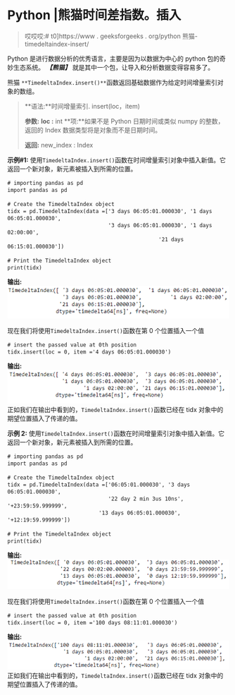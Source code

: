 # Python |熊猫时间差指数。插入

> 哎哎哎:# t0]https://www . geeksforgeeks . org/python 熊猫-timedeltaindex-insert/

Python 是进行数据分析的优秀语言，主要是因为以数据为中心的 python 包的奇妙生态系统。 ***【熊猫】*** 就是其中一个包，让导入和分析数据变得容易多了。

熊猫 `**TimedeltaIndex.insert()**`函数返回基础数据作为给定时间增量索引对象的数组。

> **语法:**时间增量索引. insert(loc，item)
> 
> **参数:**
> **loc :** int
> **项:**如果不是 Python 日期时间或类似 numpy 的整数，返回的 Index 数据类型将是对象而不是日期时间。
> 
> **返回:** new_index : Index

**示例#1:** 使用`TimedeltaIndex.insert()`函数在时间增量索引对象中插入新值。它返回一个新对象，新元素被插入到所需的位置。

```
# importing pandas as pd
import pandas as pd

# Create the TimedeltaIndex object
tidx = pd.TimedeltaIndex(data =['3 days 06:05:01.000030', '1 days 06:05:01.000030',
                                '3 days 06:05:01.000030', '1 days 02:00:00',
                                                '21 days 06:15:01.000030'])

# Print the TimedeltaIndex object
print(tidx)
```

**输出:**
![](img/7d3de5b21d4bb4033f6290dd3d245349.png)

现在我们将使用`TimedeltaIndex.insert()`函数在第 0 个位置插入一个值

```
# insert the passed value at 0th position
tidx.insert(loc = 0, item ='4 days 06:05:01.000030')
```

**输出:**
![](img/6b7485f6bf20735c4dbfebae318800fe.png)
正如我们在输出中看到的，`TimedeltaIndex.insert()`函数已经在 tidx 对象中的期望位置插入了传递的值。

**示例 2:** 使用`TimedeltaIndex.insert()`函数在时间增量索引对象中插入新值。它返回一个新对象，新元素被插入到所需的位置。

```
# importing pandas as pd
import pandas as pd

# Create the TimedeltaIndex object
tidx = pd.TimedeltaIndex(data =['06:05:01.000030', '3 days 06:05:01.000030', 
                                '22 day 2 min 3us 10ns', '+23:59:59.999999', 
                             '13 days 06:05:01.000030', '+12:19:59.999999'])

# Print the TimedeltaIndex object
print(tidx)
```

**输出:**
![](img/99af06b6e7d9ef26ec02fae9c63a14c1.png)

现在我们将使用`TimedeltaIndex.insert()`函数在第 0 个位置插入一个值

```
# insert the passed value at 0th position
tidx.insert(loc = 0, item ='100 days 08:11:01.000030')
```

**输出:**
![](img/f08df9421794f4e630b9f6f57b43fa95.png)
正如我们在输出中看到的，`TimedeltaIndex.insert()`函数已经在 tidx 对象中的期望位置插入了传递的值。
